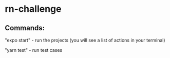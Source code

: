 # rn-challenge
## Commands:
"expo start" - run the projects (you will see a list of actions in your terminal)

"yarn test" - run test cases
